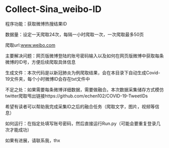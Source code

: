 # Collect-Sina_weibo-ID
程序功能：获取微博热搜结果ID

数据量：设定一天爬取24次，每隔一小时爬取一次，一次爬取最多50页

爬取url:www.weibo.com

主要解决问题：网页版微博登陆的账号密码输入以及如何在网页版微博中获取每条微博的ID号，方便后续爬取具体信息

生成文件：本次代码是以新冠肺炎为例爬取结果，会在本目录下自动生成Covid-19文件夹，每个小时微博ID会存在txt文件中

不足之处：如果需要每条微博详细数据，需要做融合。本次数据采集储存方式模仿twitter爬取甩出链接https://github.com/echen102/COVID-19-TweetIDs

希望有读者可以帮助我完成采集ID之后的融合任务（爬取文字，图片，视频等信息）

如何运行：在指定处填写账号密码，然后直接运行Run.py（可能会要重复登录几次才能成功）

如果有进展，请联系我，thx
